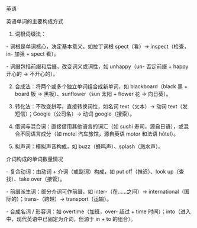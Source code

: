英语



英语单词的主要构成方式

1. 词根词缀法：


\- 词根是单词核心，决定基本意义，如拉丁词根 spect（看）→ inspect（检查，in- 加强 + spect 看）。

\- 词缀包括前缀和后缀，改变词义或词性，如 unhappy（un- 否定前缀 + happy 开心的 → 不开心的）。

2. 合成法：将两个或多个独立单词组合成新单词，如 blackboard（black 黑 + board 板 → 黑板）、sunflower（sun 太阳 + flower 花 → 向日葵）。



3. 转化法：不改变拼写，直接转换词性，如名词 text（文本）→ 动词 text（发短信）；Google（公司名）→ 动词 google（搜索）。



4. 借词与混合词：直接借用其他语言的词汇（如 sushi 寿司，源自日语），或混合不同语言成分（如 motel 汽车旅馆，源自英语 motor 和法语 hôtel）。



5. 拟声词：模拟声音构成，如 buzz（蜂鸣声）、splash（溅水声）。


介词构成的单词数量情况

\- 复合动词：由动词 + 介词（或副词）构成，如 put off（推迟）、look up（查找）、take over（接管）。

\- 前缀派生词：部分介词可作前缀，如 inter-（在……之间）→ international（国际的）；trans-（跨越）→ transport（运输）。

\- 合成名词 / 形容词：如 overtime（加班，over- 超过 + time 时间）；into（进入中，现代英语中已固定为介词，但源于 in + to 的组合）。



